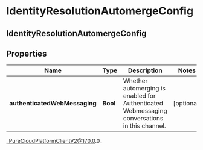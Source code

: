 # IdentityResolutionAutomergeConfig

## IdentityResolutionAutomergeConfig

## Properties

|Name | Type | Description | Notes|
|------------ | ------------- | ------------- | -------------|
| **authenticatedWebMessaging** | **Bool** | Whether automerging is enabled for Authenticated Webmessaging conversations in this channel. | [optional] |



_PureCloudPlatformClientV2@170.0.0_
